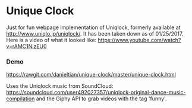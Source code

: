 # Unique Clock
Just for fun webpage implementation of Uniqlock, formerly available at http://www.uniqlo.jp/uniqlock/. It has been taken down as of 01/25/2017. Here is a video of what it looked like: https://www.youtube.com/watch?v=rAMC1NizEU0

### Demo
https://rawgit.com/danieltian/unique-clock/master/unique-clock.html

Uses the Uniqlock music from SoundCloud: https://soundcloud.com/user492027357/uniqlock-original-dance-music-compilation
and the Giphy API to grab videos with the tag 'funny'.
